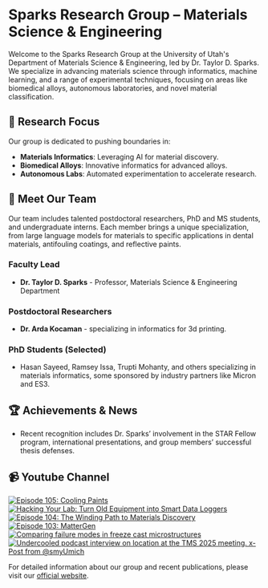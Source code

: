 # Sparks Research Group – Materials Science & Engineering

Welcome to the Sparks Research Group at the University of Utah's Department of Materials Science & Engineering, led by Dr. Taylor D. Sparks. We specialize in advancing materials science through informatics, machine learning, and a range of experimental techniques, focusing on areas like biomedical alloys, autonomous laboratories, and novel material classification.

## 🔬 **Research Focus**
Our group is dedicated to pushing boundaries in:
- **Materials Informatics**: Leveraging AI for material discovery.
- **Biomedical Alloys**: Innovative informatics for advanced alloys.
- **Autonomous Labs**: Automated experimentation to accelerate research.

## 👥 **Meet Our Team**
Our team includes talented postdoctoral researchers, PhD and MS students, and undergraduate interns. Each member brings a unique specialization, from large language models for materials to specific applications in dental materials, antifouling coatings, and reflective paints. 

### Faculty Lead
- **Dr. Taylor D. Sparks** - Professor, Materials Science & Engineering Department

### Postdoctoral Researchers
- **Dr. Arda Kocaman** - specializing in informatics for 3d printing.

### PhD Students (Selected)
- Hasan Sayeed, Ramsey Issa, Trupti Mohanty, and others specializing in materials informatics, some sponsored by industry partners like Micron and ES3.

## 🏆 **Achievements & News**
- Recent recognition includes Dr. Sparks’ involvement in the STAR Fellow program, international presentations, and group members’ successful thesis defenses.

## 📹 **Youtube Channel**
<!-- BEGIN YOUTUBE-CARDS -->
[![Episode 105: Cooling Paints](https://ytcards.demolab.com/?id=qzsGFbyRJqo&title=Episode+105%3A+Cooling+Paints&lang=en&timestamp=1747913151&background_color=%230d1117&title_color=%23ffffff&stats_color=%23dedede&max_title_lines=1&width=250&border_radius=5 "Episode 105: Cooling Paints")](https://www.youtube.com/watch?v=qzsGFbyRJqo)
[![Hacking Your Lab: Turn Old Equipment into Smart Data Loggers](https://ytcards.demolab.com/?id=9EIL_9WB-y0&title=Hacking+Your+Lab%3A+Turn+Old+Equipment+into+Smart+Data+Loggers&lang=en&timestamp=1747807205&background_color=%230d1117&title_color=%23ffffff&stats_color=%23dedede&max_title_lines=1&width=250&border_radius=5 "Hacking Your Lab: Turn Old Equipment into Smart Data Loggers")](https://www.youtube.com/watch?v=9EIL_9WB-y0)
[![Episode 104: The Winding Path to Materials Discovery](https://ytcards.demolab.com/?id=pjzNOJizCiU&title=Episode+104%3A+The+Winding+Path+to+Materials+Discovery&lang=en&timestamp=1746700715&background_color=%230d1117&title_color=%23ffffff&stats_color=%23dedede&max_title_lines=1&width=250&border_radius=5 "Episode 104: The Winding Path to Materials Discovery")](https://www.youtube.com/watch?v=pjzNOJizCiU)
[![Episode 103: MatterGen](https://ytcards.demolab.com/?id=Ts1Lzc3T54I&title=Episode+103%3A+MatterGen&lang=en&timestamp=1745491799&background_color=%230d1117&title_color=%23ffffff&stats_color=%23dedede&max_title_lines=1&width=250&border_radius=5 "Episode 103: MatterGen")](https://www.youtube.com/watch?v=Ts1Lzc3T54I)
[![Comparing failure modes in freeze cast microstructures](https://ytcards.demolab.com/?id=wwHmHfWH0go&title=Comparing+failure+modes+in+freeze+cast+microstructures&lang=en&timestamp=1745474457&background_color=%230d1117&title_color=%23ffffff&stats_color=%23dedede&max_title_lines=1&width=250&border_radius=5 "Comparing failure modes in freeze cast microstructures")](https://www.youtube.com/watch?v=wwHmHfWH0go)
[![Undercooled podcast interview on location at the TMS 2025 meeting. x-Post from @smyUmich](https://ytcards.demolab.com/?id=Vpq6JrSlw0o&title=Undercooled+podcast+interview+on+location+at+the+TMS+2025+meeting.+x-Post+from+%40smyUmich&lang=en&timestamp=1744651321&background_color=%230d1117&title_color=%23ffffff&stats_color=%23dedede&max_title_lines=1&width=250&border_radius=5 "Undercooled podcast interview on location at the TMS 2025 meeting. x-Post from @smyUmich")](https://www.youtube.com/watch?v=Vpq6JrSlw0o)
<!-- END YOUTUBE-CARDS -->

For detailed information about our group and recent publications, please visit our [official website](https://my.eng.utah.edu/~sparks/group.html).
